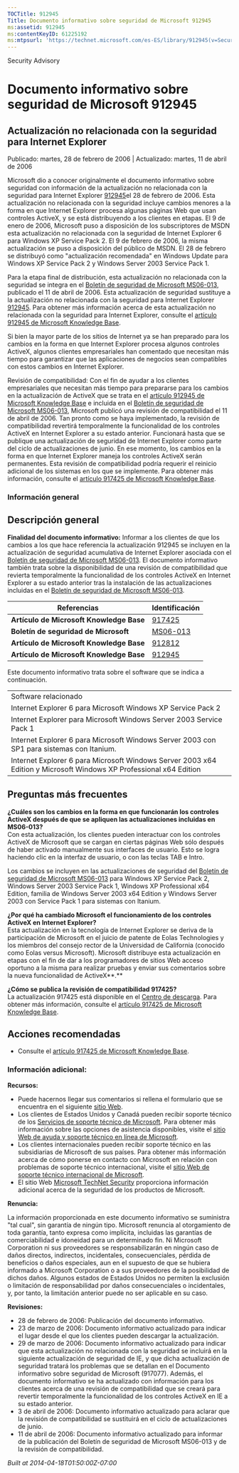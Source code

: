 ```yaml
---
TOCTitle: 912945
Title: Documento informativo sobre seguridad de Microsoft 912945
ms:assetid: 912945
ms:contentKeyID: 61225192
ms:mtpsurl: 'https://technet.microsoft.com/es-ES/library/912945(v=Security.10)'
---
```


Security Advisory

Documento informativo sobre seguridad de Microsoft 912945
=========================================================

Actualización no relacionada con la seguridad para Internet Explorer
--------------------------------------------------------------------

Publicado: martes, 28 de febrero de 2006 | Actualizado: martes, 11 de abril de 2006

Microsoft dio a conocer originalmente el documento informativo sobre seguridad con información de la actualización no relacionada con la seguridad para Internet Explorer [912945](http://support.microsoft.com/kb/912945)el 28 de febrero de 2006. Esta actualización no relacionada con la seguridad incluye cambios menores a la forma en que Internet Explorer procesa algunas páginas Web que usan controles ActiveX, y se está distribuyendo a los clientes en etapas. El 9 de enero de 2006, Microsoft puso a disposición de los subscriptores de MSDN esta actualización no relacionada con la seguridad de Internet Explorer 6 para Windows XP Service Pack 2. El 9 de febrero de 2006, la misma actualización se puso a disposición del público de MSDN. El 28 de febrero se distribuyó como "actualización recomendada" en Windows Update para Windows XP Service Pack 2 y Windows Server 2003 Service Pack 1.

Para la etapa final de distribución, esta actualización no relacionada con la seguridad se integra en el [Boletín de seguridad de Microsoft MS06-013](http://www.microsoft.com/spain/technet/seguridad/boletines/ms06-013-it.mspx), publicado el 11 de abril de 2006. Esta actualización de seguridad sustituye a la actualización no relacionada con la seguridad para Internet Explorer [912945](http://support.microsoft.com/kb/912945). Para obtener más información acerca de esta actualización no relacionada con la seguridad para Internet Explorer, consulte el [artículo 912945 de Microsoft Knowledge Base](http://support.microsoft.com/kb/912945).

Si bien la mayor parte de los sitios de Internet ya se han preparado para los cambios en la forma en que Internet Explorer procesa algunos controles ActiveX, algunos clientes empresariales han comentado que necesitan más tiempo para garantizar que las aplicaciones de negocios sean compatibles con estos cambios en Internet Explorer.

Revisión de compatibilidad: Con el fin de ayudar a los clientes empresariales que necesitan más tiempo para prepararse para los cambios en la actualización de ActiveX que se trata en el [artículo 912945 de Microsoft Knowledge Base](http://support.microsoft.com/kb/912945) e incluida en el [Boletín de seguridad de Microsoft MS06-013](http://www.microsoft.com/spain/technet/seguridad/boletines/ms06-013-it.mspx), Microsoft publicó una revisión de compatibilidad el 11 de abril de 2006. Tan pronto como se haya implementado, la revisión de compatibilidad revertirá temporalmente la funcionalidad de los controles ActiveX en Internet Explorer a su estado anterior. Funcionará hasta que se publique una actualización de seguridad de Internet Explorer como parte del ciclo de actualizaciones de junio. En ese momento, los cambios en la forma en que Internet Explorer maneja los controles ActiveX serán permanentes. Esta revisión de compatibilidad podría requerir el reinicio adicional de los sistemas en los que se implemente. Para obtener más información, consulte el [artículo 917425 de Microsoft Knowledge Base](http://support.microsoft.com/kb/917425).

### Información general

Descripción general
-------------------

**Finalidad del documento informativo:** Informar a los clientes de que los cambios a los que hace referencia la actualización 912945 se incluyen en la actualización de seguridad acumulativa de Internet Explorer asociada con el [Boletín de seguridad de Microsoft MS06-013](http://www.microsoft.com/spain/technet/seguridad/boletines/ms06-013-it.mspx). El documento informativo también trata sobre la disponibilidad de una revisión de compatibilidad que revierta temporalmente la funcionalidad de los controles ActiveX en Internet Explorer a su estado anterior tras la instalación de las actualizaciones incluidas en el [Boletín de seguridad de Microsoft MS06-013](http://www.microsoft.com/spain/technet/seguridad/boletines/ms06-013-it.mspx).

| Referencias                              | Identificación                                                                          |
|------------------------------------------|-----------------------------------------------------------------------------------------|
| **Artículo de Microsoft Knowledge Base** | [917425](http://support.microsoft.com/kb/917425)                                        |
| **Boletín de seguridad de Microsoft**    | [MS06-013](http://www.microsoft.com/spain/technet/seguridad/boletines/ms06-013-it.mspx) |
| **Artículo de Microsoft Knowledge Base** | [912812](http://support.microsoft.com/kb/912812)                                        |
| **Artículo de Microsoft Knowledge Base** | [912945](http://support.microsoft.com/kb/912945)                                        |

Este documento informativo trata sobre el software que se indica a continuación.

|                                                                                                                    |
|--------------------------------------------------------------------------------------------------------------------|
| Software relacionado                                                                                               |
| Internet Explorer 6 para Microsoft Windows XP Service Pack 2                                                       |
| Internet Explorer para Microsoft Windows Server 2003 Service Pack 1                                                |
| Internet Explorer 6 para Microsoft Windows Server 2003 con SP1 para sistemas con Itanium.                          |
| Internet Explorer 6 para Microsoft Windows Server 2003 x64 Edition y Microsoft Windows XP Professional x64 Edition |

Preguntas más frecuentes
------------------------

**¿Cuáles son los cambios en la forma en que funcionarán los controles ActiveX después de que se apliquen las actualizaciones incluidas en MS06-013?**  
Con esta actualización, los clientes pueden interactuar con los controles ActiveX de Microsoft que se cargan en ciertas páginas Web sólo después de haber activado manualmente sus interfaces de usuario. Esto se logra haciendo clic en la interfaz de usuario, o con las teclas TAB e Intro.

Los cambios se incluyen en las actualizaciones de seguridad del [Boletín de seguridad de Microsoft MS06-013](http://www.microsoft.com/spain/technet/seguridad/boletines/ms06-013-it.mspx) para Windows XP Service Pack 2, Windows Server 2003 Service Pack 1, Windows XP Professional x64 Edition, familia de Windows Server 2003 x64 Edition y Windows Server 2003 con Service Pack 1 para sistemas con Itanium.

**¿Por qué ha cambiado Microsoft el funcionamiento de los controles ActiveX en Internet Explorer?**  
Esta actualización en la tecnología de Internet Explorer se deriva de la participación de Microsoft en el juicio de patente de Eolas Technologies y los miembros del consejo rector de la Universidad de California (conocido como Eolas versus Microsoft). Microsoft distribuye esta actualización en etapas con el fin de dar a los programadores de sitios Web acceso oportuno a la misma para realizar pruebas y enviar sus comentarios sobre la nueva funcionalidad de ActiveX**.**

**¿Cómo se publica la revisión de compatibilidad 917425?**  
La actualización 917425 está disponible en el [Centro de descarga](http://www.microsoft.com/downloads/). Para obtener más información, consulte el [artículo 917425 de Microsoft Knowledge Base](http://support.microsoft.com/kb/917425).

Acciones recomendadas
---------------------

-   Consulte el [artículo 917425 de Microsoft Knowledge Base](http://support.microsoft.com/kb/917425).

### Información adicional:

**Recursos:**

-   Puede hacernos llegar sus comentarios si rellena el formulario que se encuentra en el siguiente [sitio Web](https://support.microsoft.com/common/survey.aspx?scid=sw;en;1257&amp;showpage=1&amp;ws=technet&amp;sd=tech).
-   Los clientes de Estados Unidos y Canadá pueden recibir soporte técnico de los [Servicios de soporte técnico de Microsoft](http://support.microsoft.com/default.aspx?scid=fh;es-es;incidentsubmit). Para obtener más información sobre las opciones de asistencia disponibles, visite el [sitio Web de ayuda y soporte técnico en línea de Microsoft](http://support.microsoft.com/).
-   Los clientes internacionales pueden recibir soporte técnico en las subsidiarias de Microsoft de sus países. Para obtener más información acerca de cómo ponerse en contacto con Microsoft en relación con problemas de soporte técnico internacional, visite el [sitio Web de soporte técnico internacional de Microsoft](http://go.microsoft.com/fwlink/?linkid=21155).
-   El sitio Web [Microsoft TechNet Security](http://www.microsoft.com/spain/technet/seguridad/default.asp) proporciona información adicional acerca de la seguridad de los productos de Microsoft.

**Renuncia:**

La información proporcionada en este documento informativo se suministra "tal cual", sin garantía de ningún tipo. Microsoft renuncia al otorgamiento de toda garantía, tanto expresa como implícita, incluidas las garantías de comerciabilidad e idoneidad para un determinado fin. Ni Microsoft Corporation ni sus proveedores se responsabilizarán en ningún caso de daños directos, indirectos, incidentales, consecuenciales, pérdida de beneficios o daños especiales, aun en el supuesto de que se hubiera informado a Microsoft Corporation o a sus proveedores de la posibilidad de dichos daños. Algunos estados de Estados Unidos no permiten la exclusión o limitación de responsabilidad por daños consecuenciales o incidentales, y, por tanto, la limitación anterior puede no ser aplicable en su caso.

**Revisiones:**

-   28 de febrero de 2006: Publicación del documento informativo.
-   23 de marzo de 2006: Documento informativo actualizado para indicar el lugar desde el que los clientes pueden descargar la actualización.
-   29 de marzo de 2006: Documento informativo actualizado para indicar que esta actualización no relacionada con la seguridad se incluirá en la siguiente actualización de seguridad de IE, y que dicha actualización de seguridad tratará los problemas que se detallan en el Documento informativo sobre seguridad de Microsoft (917077). Además, el documento informativo se ha actualizado con información para los clientes acerca de una revisión de compatibilidad que se creará para revertir temporalmente la funcionalidad de los controles ActiveX en IE a su estado anterior.
-   3 de abril de 2006: Documento informativo actualizado para aclarar que la revisión de compatibilidad se sustituirá en el ciclo de actualizaciones de junio.
-   11 de abril de 2006: Documento informativo actualizado para informar de la publicación del Boletín de seguridad de Microsoft MS06-013 y de la revisión de compatibilidad.

*Built at 2014-04-18T01:50:00Z-07:00*

